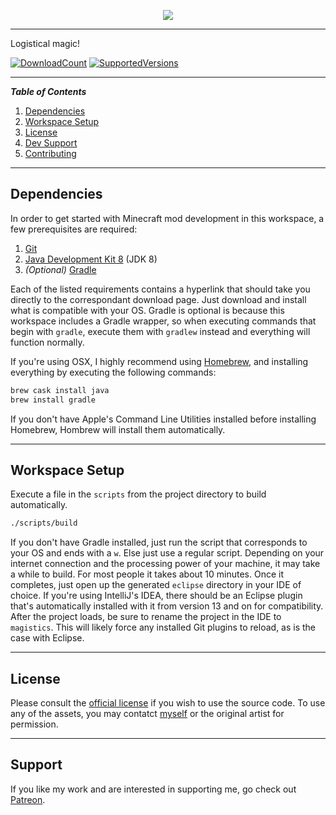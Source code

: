 <p align="center"><img src="https://github.com/T145/magistics/blob/1.11.2/src/main/resources/logo.png"/></p>

***

Logistical magic!

[![DownloadCount](http://cf.way2muchnoise.eu/magistics.svg)](https://minecraft.curseforge.com/projects/magistics)
[![SupportedVersions](http://cf.way2muchnoise.eu/versions/For%20MC%20_magistics_all.svg)](https://minecraft.curseforge.com/projects/magistics)

---
**_Table of Contents_**

1. [Dependencies](https://github.com/T145/magistics#dependencies)
2. [Workspace Setup](https://github.com/T145/magistics#workspace-setup)
3. [License](https://github.com/T145/magistics#development)
4. [Dev Support](https://github.com/T145/magistics#support)
5. [Contributing](https://github.com/T145/magistics/blob/1.11.2/.github/CONTRIBUTING.md)

---

## Dependencies

In order to get started with Minecraft mod development in this workspace, a few prerequisites are required:

1. [Git](https://git-scm.com/downloads)
2. [Java Development Kit 8](http://www.oracle.com/technetwork/java/javase/downloads/jdk8-downloads-2133151.html) (JDK 8)
3. *(Optional)* [Gradle](http://gradle.org/gradle-download/)

Each of the listed requirements contains a hyperlink that should take you directly to the correspondant download page.
Just download and install what is compatible with your OS.
Gradle is optional is because this workspace includes a Gradle wrapper,
so when executing commands that begin with `gradle`,
execute them with `gradlew` instead and everything will function normally.

If you're using OSX, I highly recommend using [Homebrew](https://brew.sh/),
and installing everything by executing the following commands:
```bash
brew cask install java
brew install gradle
```
If you don't have Apple's Command Line Utilities installed before installing Homebrew, Hombrew will install them automatically.

---

## Workspace Setup

Execute a file in the `scripts` from the project directory to build automatically.
```bash
./scripts/build
```
If you don't have Gradle installed, just run the script that corresponds to your OS and ends with a `w`.
Else just use a regular script.
Depending on your internet connection and the processing power of your machine, it may take a while to build.
For most people it takes about 10 minutes.
Once it completes, just open up the generated `eclipse` directory in your IDE of choice.
If you're using IntelliJ's IDEA,
there should be an Eclipse plugin that's automatically installed with it from version 13 and on for compatibility.
After the project loads, be sure to rename the project in the IDE to `magistics`.
This will likely force any installed Git plugins to reload, as is the case with Eclipse.

---

## License

Please consult the [official license](http://www.apache.org/licenses/LICENSE-2.0) if you wish to use the source code.
To use any of the assets, you may contatct [myself](https://github.com/T145) or the original artist for permission.

---

## Support

If you like my work and are interested in supporting me, go check out [Patreon](https://www.patreon.com/user?u=152139).

